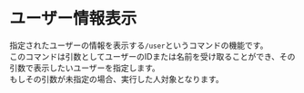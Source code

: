 # ユーザー情報表示
指定されたユーザーの情報を表示する`/user`というコマンドの機能です。  
このコマンドは引数としてユーザーのIDまたは名前を受け取ることができ、その引数で表示したいユーザーを指定します。  
もしその引数が未指定の場合、実行した人対象となります。